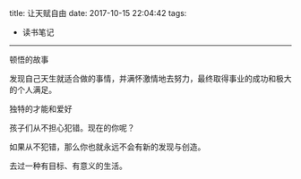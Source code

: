 title: 让天赋自由
date: 2017-10-15 22:04:42
tags: 
- 读书笔记
---

顿悟的故事
<!--more-->

发现自己天生就适合做的事情，并满怀激情地去努力，最终取得事业的成功和极大的个人满足。

独特的才能和爱好

孩子们从不担心犯错。现在的你呢？

如果从不犯错，那么你也就永远不会有新的发现与创造。

去过一种有目标、有意义的生活。


